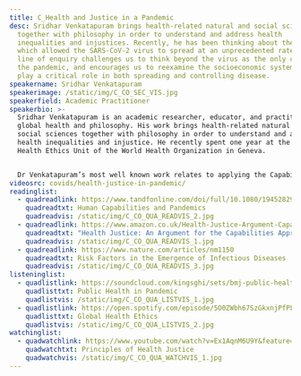 ```yaml
---
title: C_Health and Justice in a Pandemic
desc: Sridhar Venkatapuram brings health-related natural and social sciences
  together with philosophy in order to understand and address health
  inequalities and injustices. Recently, he has been thinking about the systems
  which allowed the SARS-CoV-2 virus to spread at an unprecedented rate. This
  line of enquiry challenges us to think beyond the virus as the only cause of
  the pandemic, and encourages us to reexamine the socioeconomic systems which
  play a critical role in both spreading and controlling disease.
speakername: Sridhar Venkatapuram
speakerimage: /static/img/C_CO_SEC_VIS.jpg
speakerfield: Academic Practitioner
speakerbio: >-
  Sridhar Venkatapuram is an academic researcher, educator, and practitioner in
  global health and philosophy. His work brings health-related natural and
  social sciences together with philosophy in order to understand and address
  health inequalities and injustice. He recently spent one year at the Global
  Health Ethics Unit of the World Health Organization in Geneva.


  Dr Venkatapuram’s most well known work relates to applying the Capabilities Approach to health and health inequalities, particularly the argument for the moral and human right to the capability to be healthy. Health capability, seen as a basic freedom, like other freedoms are socially created and distributed.
videosrc: covids/health-justice-in-pandemic/
readinglist:
  - quadreadlink: https://www.tandfonline.com/doi/full/10.1080/19452829.2020.1786028
    quadreadtxt: Human Capabilities and Pandemics
    quadreadvis: /static/img/C_CO_QUA_READVIS_2.jpg
  - quadreadlink: https://www.amazon.co.uk/Health-Justice-Argument-Capabilities-Approach/dp/074565035X
    quadreadtxt: "Health Justice: An Argument for the Capabilities Approach "
    quadreadvis: /static/img/C_CO_QUA_READVIS_1.jpg
  - quadreadlink: https://www.nature.com/articles/nm1150
    quadreadtxt: Risk Factors in the Emergence of Infectious Diseases
    quadreadvis: /static/img/C_CO_QUA_READVIS_3.jpg
listeninglist:
  - quadlistlink: https://soundcloud.com/kingsghi/sets/bmj-public-health-covid
    quadlisttxt: Public Health in Pandemic
    quadlistvis: /static/img/C_CO_QUA_LISTVIS_1.jpg
  - quadlistlink: https://open.spotify.com/episode/5O0ZWbh67SzGkxnjPfPLS5?si=DBK6Wuf2Rd-5JSv1VcrHKQ&nd=1
    quadlisttxt: Global Health Ethics
    quadlistvis: /static/img/C_CO_QUA_LISTVIS_2.jpg
watchinglist:
  - quadwatchlink: https://www.youtube.com/watch?v=Ex1AqnM6U9Y&feature=youtu.be&ab_channel=TEDxTalks
    quadwatchtxt: Principles of Health Justice
    quadwatchvis: /static/img/C_CO_QUA_WATCHVIS_1.jpg
---
```


